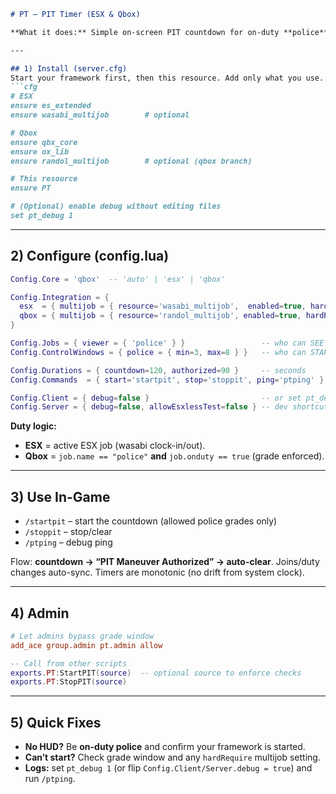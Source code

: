 ````markdown
# PT – PIT Timer (ESX & Qbox)

**What it does:** Simple on-screen PIT countdown for on-duty **police**.

---

## 1) Install (server.cfg)
Start your framework first, then this resource. Add only what you use.
```cfg
# ESX
ensure es_extended
ensure wasabi_multijob        # optional

# Qbox
ensure qbx_core
ensure ox_lib                 
ensure randol_multijob        # optional (qbox branch)

# This resource
ensure PT

# (Optional) enable debug without editing files
set pt_debug 1
````

---

## 2) Configure (config.lua)

```lua
Config.Core = 'qbox'  -- 'auto' | 'esx' | 'qbox'

Config.Integration = {
  esx  = { multijob = { resource='wasabi_multijob',  enabled=true, hardRequire=true  } },
  qbox = { multijob = { resource='randol_multijob', enabled=true, hardRequire=false } }
}

Config.Jobs = { viewer = { 'police' } }                 -- who can SEE (on-duty only)
Config.ControlWindows = { police = { min=3, max=8 } }   -- who can START/STOP

Config.Durations = { countdown=120, authorized=90 }     -- seconds
Config.Commands  = { start='startpit', stop='stoppit', ping='ptping' }

Config.Client = { debug=false }                         -- or set pt_debug 1
Config.Server = { debug=false, allowEsxlessTest=false } -- dev shortcut for ESX init
```

**Duty logic:**

* **ESX** = active ESX job (wasabi clock-in/out).
* **Qbox** = `job.name == "police"` **and** `job.onduty == true` (grade enforced).

---

## 3) Use In-Game

* `/startpit` – start the countdown (allowed police grades only)
* `/stoppit`  – stop/clear
* `/ptping`   – debug ping

Flow: **countdown → “PIT Maneuver Authorized” → auto-clear**.
Joins/duty changes auto-sync. Timers are monotonic (no drift from system clock).

---

## 4) Admin

```cfg
# Let admins bypass grade window
add_ace group.admin pt.admin allow
```

```lua
-- Call from other scripts
exports.PT:StartPIT(source)  -- optional source to enforce checks
exports.PT:StopPIT(source)
```

---

## 5) Quick Fixes

* **No HUD?** Be **on-duty police** and confirm your framework is started.
* **Can’t start?** Check grade window and any `hardRequire` multijob setting.
* **Logs:** set `pt_debug 1` (or flip `Config.Client/Server.debug = true`) and run `/ptping`.